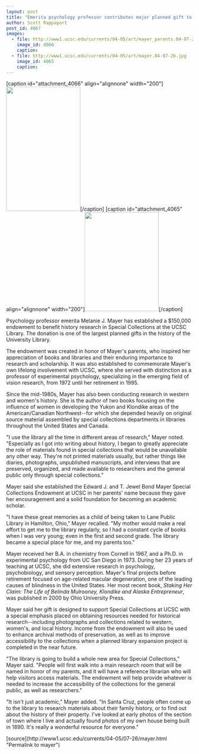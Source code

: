 ```yaml
---
layout: post
title: "Emerita psychology professor contributes major planned gift to support history research at UCSC Library"
author: Scott Rappaport 
post_id: 4067
images:
  - file: http://www1.ucsc.edu/currents/04-05/art/mayer_parents.04-07-26.jpg
    image_id: 4066
    caption: 
  - file: http://www1.ucsc.edu/currents/04-05/art/mayer.04-07-26.jpg
    image_id: 4065
    caption: 
---
```


[caption id="attachment_4066" align="alignnone" width="200"]<a href="http://localhost/mysite/wp-content/uploads/2004/07/mayer_parents.04-07-26.jpg"><img class="size-full wp-image-4066" src="http://localhost/mysite/wp-content/uploads/2004/07/mayer_parents.04-07-26.jpg" alt="" width="200" height="335" /></a>[/caption]
[caption id="attachment_4065" align="alignnone" width="200"]<a href="http://localhost/mysite/wp-content/uploads/2004/07/mayer.04-07-26.jpg"><img class="size-full wp-image-4065" src="http://localhost/mysite/wp-content/uploads/2004/07/mayer.04-07-26.jpg" alt="" width="200" height="267" /></a>[/caption]
<p>
  Psychology professor emerita Melanie J. Mayer has established a $150,000 endowment to benefit history research in Special Collections at the UCSC Library. The donation is one of the largest planned gifts in the history of the University Library.
</p>
<p>
  The endowment was created in honor of Mayer's parents, who inspired her appreciation of books and libraries and their enduring importance to research and scholarship. It was also established to commemorate Mayer's own lifelong involvement with UCSC, where she served with distinction as a professor of experimental psychology, specializing in the emerging field of vision research, from 1972 until her retirement in 1995.
</p>
<p>
  Since the mid-1980s, Mayer has also been conducting research in western and women's history. She is the author of two books focusing on the influence of women in developing the Yukon and Klondike areas of the American/Canadian Northwest--for which she depended heavily on original source material assembled by special collections departments in libraries throughout the United States and Canada.
</p>
<p>
  "I use the library all the time in different areas of research," Mayer noted. "Especially as I got into writing about history, I began to greatly appreciate the role of materials found in special collections that would be unavailable any other way. They're not printed materials usually, but rather things like diaries, photographs, unpublished manuscripts, and interviews that are preserved, organized, and made available to researchers and the general public only through special collections."
</p>
<p>
  Mayer said she established the Edward J. and T. Jewel Bond Mayer Special Collections Endowment at UCSC in her parents' name because they gave her encouragement and a solid foundation for becoming an academic scholar.
</p>
<p>
  "I have these great memories as a child of being taken to Lane Public Library in Hamilton, Ohio," Mayer recalled. "My mother would make a real effort to get me to the library regularly, so I had a constant cycle of books when I was very young; even in the first and second grade. The library became a special place for me, and my parents too."
</p>
<p>
  Mayer received her B.A. in chemistry from Cornell in 1967, and a Ph.D. in experimental psychology from UC San Diego in 1973. During her 23 years of teaching at UCSC, she did extensive research in psychology, psychobiology, and sensory perception. Mayer's final projects before retirement focused on age-related macular degeneration, one of the leading causes of blindness in the United States. Her most recent book, <i>Staking Her Claim: The Life of Belinda Mulrooney, Klondike and Alaska Entrepreneur</i>, was published in 2000 by Ohio University Press.
</p>
<p>
  Mayer said her gift is designed to support Special Collections at UCSC with a special emphasis placed on obtaining resources needed for historical research--including photographs and collections related to western, women's, and local history. Income from the endowment will also be used to enhance archival methods of preservation, as well as to improve accessibility to the collections when a planned library expansion project is completed in the near future.
</p>
<p>
  "The library is going to build a whole new area for Special Collections," Mayer said. "People will first walk into a main research room that will be named in honor of my parents, and it will have a reference librarian who will help visitors access materials. The endowment will help provide whatever is needed to increase the accessibility of the collections for the general public, as well as researchers."
</p>
<p>
  "It isn't just academic," Mayer added. "In Santa Cruz, people often come up to the library to research materials about their family history, or to find out about the history of their property. I've looked at early photos of the section of town where I live and actually found photos of my own house being built in 1890. It's really a wonderful resource for everyone."<br>
</p>
[source](http://www1.ucsc.edu/currents/04-05/07-26/mayer.html "Permalink to mayer")
